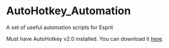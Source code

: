 # AutoHotkey_Automation
A set of useful automation scripts for Esprit

Must have AutoHotkey v2.0 installed.
You can download it [here](https://www.autohotkey.com).
